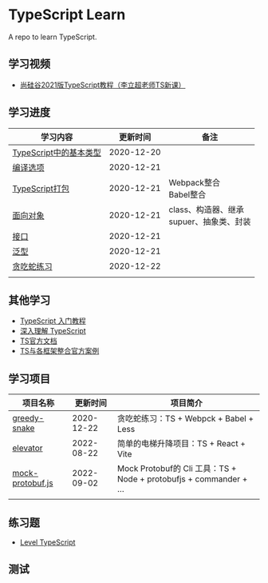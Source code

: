 # **TypeScript Learn**

A repo to learn TypeScript.



## **学习视频**

- [尚硅谷2021版TypeScript教程（李立超老师TS新课）](https://www.bilibili.com/video/BV1Xy4y1v7S2?p=6)



## **学习进度**

| **学习内容**                                                 | **更新时间** | **备注**                                            |
| ------------------------------------------------------------ | ------------ | --------------------------------------------------- |
| [TypeScript中的基本类型](https://github.com/JasonkayZK/typescript_learn/tree/1-type) | 2020-12-20   |                                                     |
| [编译选项](https://github.com/JasonkayZK/typescript_learn/tree/2-compile-options) | 2020-12-21   |                                                     |
| [TypeScript打包](https://github.com/JasonkayZK/typescript_learn/tree/3-webpack) | 2020-12-21   | Webpack整合<br />Babel整合                          |
| [面向对象](https://github.com/JasonkayZK/typescript_learn/tree/4-OOP) | 2020-12-21   | class、构造器、继承<br />supuer、抽象类、封装<br /> |
| [接口](https://github.com/JasonkayZK/typescript_learn/tree/5-interface) | 2020-12-21   |                                                     |
| [泛型](https://github.com/JasonkayZK/typescript_learn/tree/6-generic) | 2020-12-21   |                                                     |
| [贪吃蛇练习](https://github.com/JasonkayZK/typescript_learn/tree/greedy-snake) | 2020-12-22   |                                                     |
|                                                              |              |                                                     |



## **其他学习**

-   [TypeScript 入门教程](https://ts.xcatliu.com/)
-   [深入理解 TypeScript](https://jkchao.github.io/typescript-book-chinese/)
-   [TS官方文档](https://www.tslang.cn/docs/home.html)
-   [TS与各框架整合官方案例](https://www.tslang.cn/samples/index.html)



## **学习项目**

| 项目名称                                                     | 更新时间   | 项目简介                                                     |
| ------------------------------------------------------------ | ---------- | ------------------------------------------------------------ |
| [greedy-snake](https://github.com/JasonkayZK/typescript_learn/tree/greedy-snake) | 2020-12-22 | 贪吃蛇练习：TS + Webpck + Babel + Less                       |
| [elevator](https://github.com/JasonkayZK/typescript-learn/tree/elevator) | 2022-08-22 | 简单的电梯升降项目：TS + React + Vite                        |
| [mock-protobuf.js](https://github.com/JasonkayZK/mock-protobuf.js) | 2022-09-02 | Mock Protobuf的 Cli 工具：TS + Node + protobufjs + commander + … |
|                                                              |            |                                                              |


## **练习题**

- [Level TypeScript](https://type-level-typescript.com/)
## 测试


